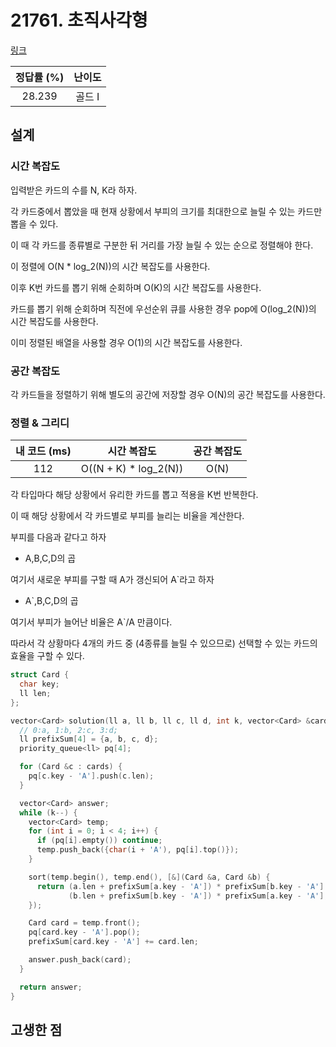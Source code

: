 # 21761. 초직사각형

[링크](https://www.acmicpc.net/problem/21756)

| 정답률 (%) | 난이도 |
| :--------: | :----: |
|   28.239   | 골드 I |

## 설계

### 시간 복잡도

입력받은 카드의 수를 N, K라 하자.

각 카드중에서 뽑았을 때 현재 상황에서 부피의 크기를 최대한으로 늘릴 수 있는 카드만 뽑을 수 있다.

이 때 각 카드를 종류별로 구분한 뒤 거리를 가장 늘릴 수 있는 순으로 정렬해야 한다.

이 정렬에 O(N \* log_2(N))의 시간 복잡도를 사용한다.

이후 K번 카드를 뽑기 위해 순회하며 O(K)의 시간 복잡도를 사용한다.

카드를 뽑기 위해 순회하며 직전에 우선순위 큐를 사용한 경우 pop에 O(log_2(N))의 시간 복잡도를 사용한다.

이미 정렬된 배열을 사용할 경우 O(1)의 시간 복잡도를 사용한다.

### 공간 복잡도

각 카드들을 정렬하기 위해 별도의 공간에 저장할 경우 O(N)의 공간 복잡도를 사용한다.

### 정렬 & 그리디

| 내 코드 (ms) |      시간 복잡도       | 공간 복잡도 |
| :----------: | :--------------------: | :---------: |
|     112      | O((N + K) \* log_2(N)) |    O(N)     |

각 타입마다 해당 상황에서 유리한 카드를 뽑고 적용을 K번 반복한다.

이 때 해당 상황에서 각 카드별로 부피를 늘리는 비율을 계산한다.

부피를 다음과 같다고 하자

- A,B,C,D의 곱

여기서 새로운 부피를 구할 때 A가 갱신되어 A`라고 하자

- A`,B,C,D의 곱

여기서 부피가 늘어난 비율은 A`/A 만큼이다.

따라서 각 상황마다 4개의 카드 중 (4종류를 늘릴 수 있으므로) 선택할 수 있는 카드의 효율을 구할 수 있다.

```cpp
struct Card {
  char key;
  ll len;
};

vector<Card> solution(ll a, ll b, ll c, ll d, int k, vector<Card> &cards) {
  // 0:a, 1:b, 2:c, 3:d;
  ll prefixSum[4] = {a, b, c, d};
  priority_queue<ll> pq[4];

  for (Card &c : cards) {
    pq[c.key - 'A'].push(c.len);
  }

  vector<Card> answer;
  while (k--) {
    vector<Card> temp;
    for (int i = 0; i < 4; i++) {
      if (pq[i].empty()) continue;
      temp.push_back({char(i + 'A'), pq[i].top()});
    }

    sort(temp.begin(), temp.end(), [&](Card &a, Card &b) {
      return (a.len + prefixSum[a.key - 'A']) * prefixSum[b.key - 'A'] >
             (b.len + prefixSum[b.key - 'A']) * prefixSum[a.key - 'A'];
    });

    Card card = temp.front();
    pq[card.key - 'A'].pop();
    prefixSum[card.key - 'A'] += card.len;

    answer.push_back(card);
  }

  return answer;
}
```

## 고생한 점
